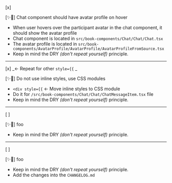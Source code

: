 [x]

[✨🔞] Chat component should have avatar profile on hover

-   When user hovers over the participant avatar in the chat component, it should show the avatar profile
-   Chat component is located in `src/book-components/Chat/Chat/Chat.tsx`
-   The avatar profile is located in `src/book-components/AvatarProfile/AvatarProfile/AvatarProfileFromSource.tsx`
-   Keep in mind the DRY _(don't repeat yourself)_ principle.

---

[x] _<- Repeat for other `style={{` _

[✨🔞] Do not use inline styles, use CSS modules

-   `<div style={{` <- Move inline styles to CSS module
-   Do it for `/src/book-components/Chat/Chat/ChatMessageItem.tsx` file
-   Keep in mind the DRY _(don't repeat yourself)_ principle.

---

[ ]

[✨🔞] foo

-   Keep in mind the DRY _(don't repeat yourself)_ principle.

---

[ ]

[✨🔞] foo

-   Keep in mind the DRY _(don't repeat yourself)_ principle.
-   Add the changes into the `CHANGELOG.md`
